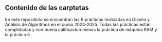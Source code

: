 ## Contenido de las carptetas

En este repositorio se encuentran las 6 prácticas realizadas en Diseño y Análisis de Algoritmos en el curso 2024-2025. Todas las prácticas están completadas y con buena calificacion menos la práctica de máquina RAM y la práctica 5
